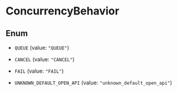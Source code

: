 

# ConcurrencyBehavior

## Enum


* `QUEUE` (value: `"QUEUE"`)

* `CANCEL` (value: `"CANCEL"`)

* `FAIL` (value: `"FAIL"`)

* `UNKNOWN_DEFAULT_OPEN_API` (value: `"unknown_default_open_api"`)



